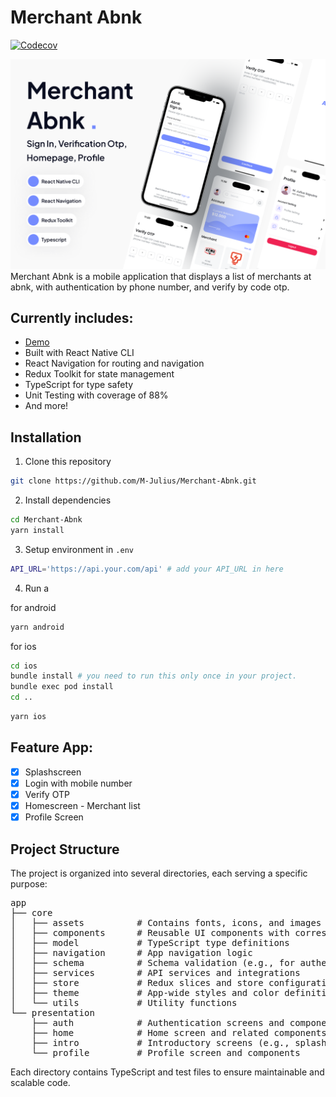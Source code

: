 # Merchant Abnk 
[![Codecov](https://codecov.io/gh/M-Julius/Merchant-Abnk/branch/main/graph/badge.svg)](https://codecov.io/gh/M-Julius/Merchant-Abnk)

[<img src="screenshoot/abnk.png" />](screenshot/abnk.png)
Merchant Abnk is a mobile application that displays a list of merchants at abnk, with authentication by phone number, and verify by code otp.

## Currently includes:
- [Demo](https://drive.google.com/file/d/1PPFvwRib2ypZCatcYbmaPnB2K08P4d0X/view?usp=sharing)
- Built with React Native CLI
- React Navigation for routing and navigation
- Redux Toolkit for state management
- TypeScript for type safety
- Unit Testing with coverage of 88%
- And more!


## Installation

1. Clone this repository

```bash
git clone https://github.com/M-Julius/Merchant-Abnk.git
```

2. Install dependencies

```bash
cd Merchant-Abnk
yarn install
```
3. Setup environment in ```.env```
```bash
API_URL='https://api.your.com/api' # add your API_URL in here
```

4. Run a

for android
```bash
yarn android 
```
for ios
```bash
cd ios
bundle install # you need to run this only once in your project.
bundle exec pod install
cd ..
```
```bash
yarn ios
```

## Feature App:
- [x] Splashscreen
- [x] Login with mobile number
- [x] Verify OTP
- [x] Homescreen - Merchant list
- [x] Profile Screen

## Project Structure

The project is organized into several directories, each serving a specific purpose:

<pre>
app
├── core
│   ├── assets          # Contains fonts, icons, and images used in the app
│   ├── components      # Reusable UI components with corresponding tests
│   ├── model           # TypeScript type definitions
│   ├── navigation      # App navigation logic
│   ├── schema          # Schema validation (e.g., for authentication)
│   ├── services        # API services and integrations
│   ├── store           # Redux slices and store configuration
│   ├── theme           # App-wide styles and color definitions
│   └── utils           # Utility functions
└── presentation
    ├── auth            # Authentication screens and components
    ├── home            # Home screen and related components
    ├── intro           # Introductory screens (e.g., splash screen)
    └── profile         # Profile screen and components
</pre>

Each directory contains TypeScript and test files to ensure maintainable and scalable code.
